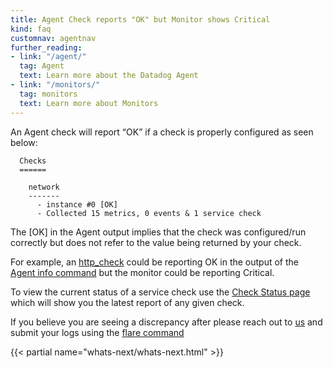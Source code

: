 ```yaml
---
title: Agent Check reports "OK" but Monitor shows Critical
kind: faq
customnav: agentnav
further_reading:
- link: "/agent/"
  tag: Agent
  text: Learn more about the Datadog Agent
- link: "/monitors/"
  tag: monitors
  text: Learn more about Monitors
---
```


An Agent check will report “OK” if a check is properly configured as seen below:

```
  Checks
  ======

    network
    -------
      - instance #0 [OK]
      - Collected 15 metrics, 0 events & 1 service check
```

The [OK] in the Agent output implies that the check was configured/run correctly but does not refer to the value being returned by your check.  

For example, an [http_check](/integrations/http_check) could be reporting OK in the output of the [Agent info command](/agent/faq/agent-status-and-information) but the monitor could be reporting Critical.  

To view the current status of a service check use the [Check Status page](https://app.datadoghq.com/check/summary) which will show you the latest report of any given check.

If you believe you are seeing a discrepancy after please reach out to [us](/help) and submit your logs using the [flare command](/agent/faq/send-logs-and-configs-to-datadog-via-flare-command)

{{< partial name="whats-next/whats-next.html" >}}
